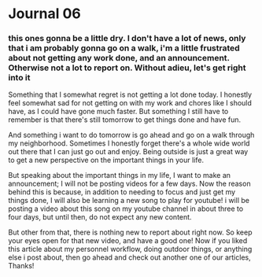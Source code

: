 # Journal 06

### this ones gonna be a little dry. I don't have a lot of news, only that i am probably gonna go on a walk, i'm a little frustrated about not getting any work done, and an announcement. Otherwise not a lot to report on. Without adieu, let's get right into it

Something that I somewhat regret is not getting a lot done today. I honestly feel somewhat sad for not getting on with my work and chores like I should have, as I could have gone much faster. But something I still have to remember is that there's still tomorrow to get things done and have fun.

And something i want to do tomorrow is go ahead and go on a walk through my neighborhood. Sometimes I honestly forget there's a whole wide world out there that I can just go out and enjoy. Being outside is just a great way to get a new perspective on the important things in your life.

But speaking about the important things in my life, I want to make an announcement; I will not be posting videos for a few days. Now the reason behind this is because, in addition to needing to focus and just get my things done, I will also be learning a new song to play for youtube! i will be posting a video about this song on my youtube channel in about three to four days, but until then, do not expect any new content.

But other from that, there is nothing new to report about right now. So keep your eyes open for that new video, and have a good one!
Now if you liked this article about my personnel workflow, doing outdoor things, or anything else i post about, then go ahead and check out another one of our articles, Thanks! 
